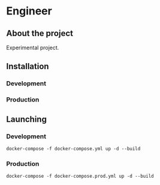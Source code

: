 # Engineer

## About the project

Experimental project.

## Installation
### Development
### Production

## Launching
### Development
```
docker-compose -f docker-compose.yml up -d --build
```

### Production
```
docker-compose -f docker-compose.prod.yml up -d --build
```
